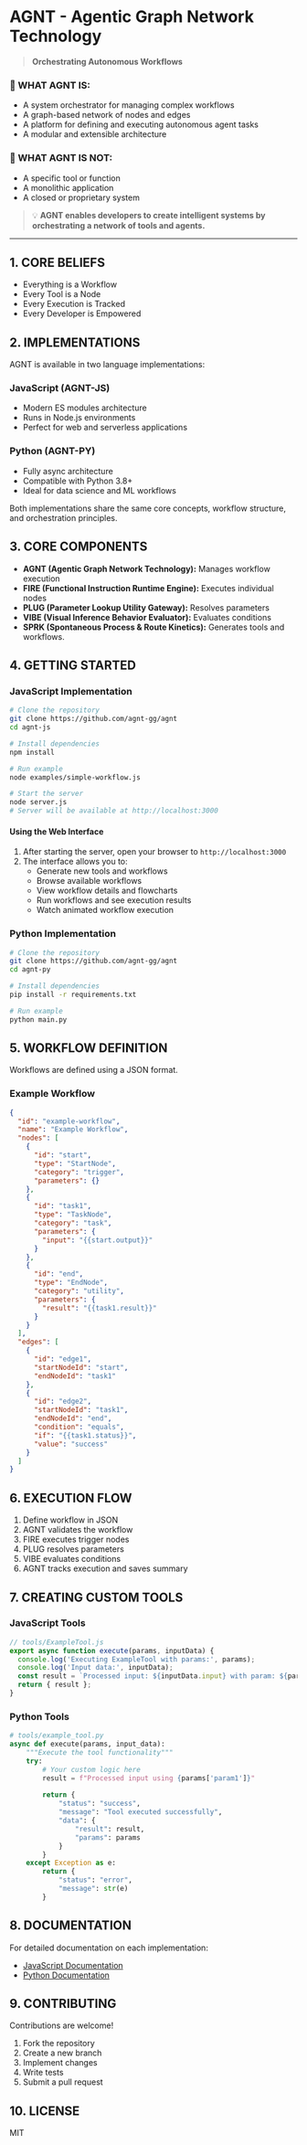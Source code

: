 # AGNT - Agentic Graph Network Technology

> **Orchestrating Autonomous Workflows**

### 🎯 WHAT AGNT IS:

- A system orchestrator for managing complex workflows
- A graph-based network of nodes and edges
- A platform for defining and executing autonomous agent tasks
- A modular and extensible architecture

### 🚫 WHAT AGNT IS NOT:

- A specific tool or function
- A monolithic application
- A closed or proprietary system

> 💡 **AGNT enables developers to create intelligent systems by orchestrating a network of tools and agents.**

---

## 1. CORE BELIEFS

- Everything is a Workflow
- Every Tool is a Node
- Every Execution is Tracked
- Every Developer is Empowered

## 2. IMPLEMENTATIONS

AGNT is available in two language implementations:

### JavaScript (AGNT-JS)
- Modern ES modules architecture
- Runs in Node.js environments
- Perfect for web and serverless applications

### Python (AGNT-PY)
- Fully async architecture
- Compatible with Python 3.8+
- Ideal for data science and ML workflows

Both implementations share the same core concepts, workflow structure, and orchestration principles.

## 3. CORE COMPONENTS

- **AGNT (Agentic Graph Network Technology):** Manages workflow execution
- **FIRE (Functional Instruction Runtime Engine):** Executes individual nodes
- **PLUG (Parameter Lookup Utility Gateway):** Resolves parameters
- **VIBE (Visual Inference Behavior Evaluator):** Evaluates conditions
- **SPRK (Spontaneous Process & Route Kinetics):** Generates tools and workflows.

## 4. GETTING STARTED

### JavaScript Implementation

```bash
# Clone the repository
git clone https://github.com/agnt-gg/agnt
cd agnt-js

# Install dependencies
npm install

# Run example
node examples/simple-workflow.js

# Start the server
node server.js
# Server will be available at http://localhost:3000
```

#### Using the Web Interface

1. After starting the server, open your browser to `http://localhost:3000`
2. The interface allows you to:
   - Generate new tools and workflows
   - Browse available workflows
   - View workflow details and flowcharts
   - Run workflows and see execution results
   - Watch animated workflow execution

### Python Implementation

```bash
# Clone the repository
git clone https://github.com/agnt-gg/agnt
cd agnt-py

# Install dependencies
pip install -r requirements.txt

# Run example
python main.py
```

## 5. WORKFLOW DEFINITION

Workflows are defined using a JSON format.

### Example Workflow

```json
{
  "id": "example-workflow",
  "name": "Example Workflow",
  "nodes": [
    {
      "id": "start",
      "type": "StartNode",
      "category": "trigger",
      "parameters": {}
    },
    {
      "id": "task1",
      "type": "TaskNode",
      "category": "task",
      "parameters": {
        "input": "{{start.output}}"
      }
    },
    {
      "id": "end",
      "type": "EndNode",
      "category": "utility",
      "parameters": {
        "result": "{{task1.result}}"
      }
    }
  ],
  "edges": [
    {
      "id": "edge1",
      "startNodeId": "start",
      "endNodeId": "task1"
    },
    {
      "id": "edge2",
      "startNodeId": "task1",
      "endNodeId": "end",
      "condition": "equals",
      "if": "{{task1.status}}",
      "value": "success"
    }
  ]
}
```

## 6. EXECUTION FLOW

1. Define workflow in JSON
2. AGNT validates the workflow
3. FIRE executes trigger nodes
4. PLUG resolves parameters
5. VIBE evaluates conditions
6. AGNT tracks execution and saves summary

## 7. CREATING CUSTOM TOOLS

### JavaScript Tools
```javascript
// tools/ExampleTool.js
export async function execute(params, inputData) {
  console.log('Executing ExampleTool with params:', params);
  console.log('Input data:', inputData);
  const result = `Processed input: ${inputData.input} with param: ${params.param1}`;
  return { result };
}
```

### Python Tools
```python
# tools/example_tool.py
async def execute(params, input_data):
    """Execute the tool functionality"""
    try:
        # Your custom logic here
        result = f"Processed input using {params['param1']}"
        
        return {
            "status": "success",
            "message": "Tool executed successfully",
            "data": {
                "result": result,
                "params": params
            }
        }
    except Exception as e:
        return {
            "status": "error",
            "message": str(e)
        }
```

## 8. DOCUMENTATION

For detailed documentation on each implementation:

- [JavaScript Documentation](./AGNT-JS/README.md)
- [Python Documentation](./AGNT-py/README.md)

## 9. CONTRIBUTING

Contributions are welcome!

1. Fork the repository
2. Create a new branch
3. Implement changes
4. Write tests
5. Submit a pull request

## 10. LICENSE

MIT